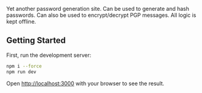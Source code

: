 Yet another password generation site. Can be used to generate and hash passwords. Can also be used to encrypt/decrypt PGP messages. All logic is kept offline.

## Getting Started

First, run the development server:

```bash
npm i --force
npm run dev
```

Open [http://localhost:3000](http://localhost:3000) with your browser to see the result.